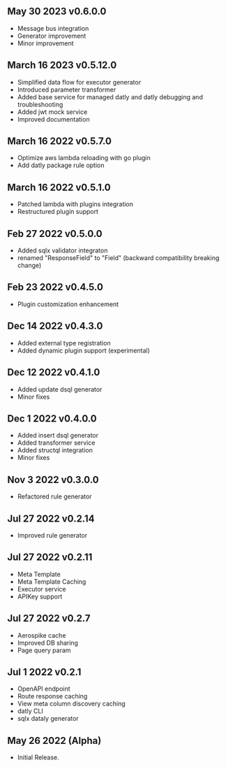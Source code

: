 ## May 30 2023 v0.6.0.0
* Message bus integration
* Generator improvement
* Minor improvement
## March 16 2023 v0.5.12.0
* Simplified data flow for executor generator
* Introduced parameter transformer
* Added base service for managed datly and datly debugging and troubleshooting
* Added jwt mock service
* Improved documentation

## March 16 2022 v0.5.7.0
* Optimize aws lambda reloading with go plugin
* Add datly package rule option

## March 16 2022 v0.5.1.0
* Patched lambda with plugins integration
* Restructured plugin support

## Feb 27 2022 v0.5.0.0
* Added sqlx validator integraton
* renamed "ResponseField" to "Field" (backward compatibility breaking change)

## Feb 23 2022 v0.4.5.0
* Plugin customization enhancement

## Dec 14 2022 v0.4.3.0
* Added external type registration
* Added dynamic plugin support (experimental)

## Dec 12 2022 v0.4.1.0
* Added update dsql generator
* Minor fixes

## Dec 1 2022 v0.4.0.0
* Added insert dsql generator
* Added transformer service
* Added structql integration
* Minor fixes

## Nov 3 2022 v0.3.0.0
* Refactored rule generator

## Jul 27 2022 v0.2.14
 * Improved rule generator

## Jul 27 2022 v0.2.11
  * Meta Template
  * Meta Template Caching
  * Executor service
  * APIKey support

## Jul 27 2022 v0.2.7
  * Aerospike cache
  * Improved DB sharing
  * Page query param

## Jul 1 2022 v0.2.1
  * OpenAPI endpoint
  * Route response caching
  * View meta column discovery caching
  * datly CLI
  * sqlx dataly generator
 
## May 26 2022 (Alpha)

  * Initial Release.

